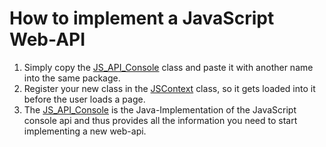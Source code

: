 # How to implement a JavaScript Web-API

1. Simply copy the [JS_API_Console](https://github.com/Osiris-Team/Headless-Browser/blob/main/src/main/java/com/osiris/headlessbrowser/JS_API_Console.java)
   class and paste it with another name into the same package.
2. Register your new class in the [JSContext](https://github.com/Osiris-Team/Headless-Browser/blob/main/src/main/java/com/osiris/headlessbrowser/JSContext.java)
   class, so it gets loaded into it before the user loads a page.
3. The [JS_API_Console](https://github.com/Osiris-Team/Headless-Browser/blob/main/src/main/java/com/osiris/headlessbrowser/JS_API_Console.java) is the Java-Implementation of the JavaScript console api and
   thus provides all the information you need to start implementing a new web-api.
